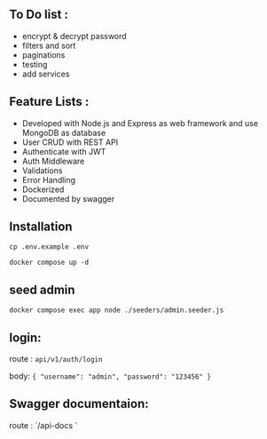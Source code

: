 <h2>To Do list : </h2>
<ul>
  <li> encrypt & decrypt password</li>
  <li> filters and sort </li>
  <li> paginations </li>
  <li> testing </li>
  <li> add services </li>
</ul>

<h2>Feature Lists :</h2>
<ul>
  <li>Developed with Node.js and Express as web framework and use MongoDB as database</li>
  <li>User CRUD with REST API</li>
  <li>Authenticate with JWT</li>
  <li>Auth Middleware</li>
  <li>Validations</li>
  <li>Error Handling</li>
  <li>Dockerized</li>
  <li>Documented by swagger</li>
</ul>

<h2> Installation </h2>
  
`cp .env.example .env`
  
`docker compose up -d`

<h2> seed admin</h2>

`docker compose exec app node ./seeders/admin.seeder.js`

<h2> login: </h2>

route : `api/v1/auth/login`

body:
`{
  "username": "admin",
  "password": "123456"
}`

<h2>Swagger documentaion: </h2>
route :
`/api-docs `
